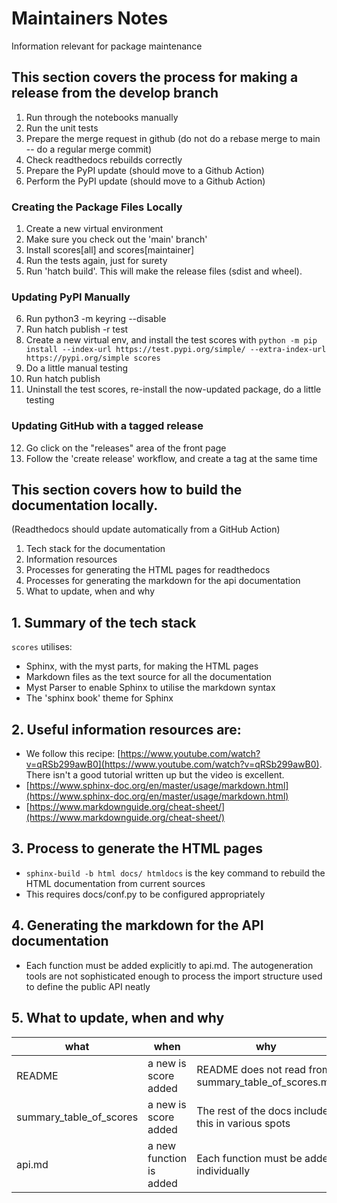 # Maintainers Notes

Information relevant for package maintenance

## This section covers the process for making a release from the develop branch

1. Run through the notebooks manually
2. Run the unit tests
3. Prepare the merge request in github (do not do a rebase merge to main -- do a regular merge commit)
4. Check readthedocs rebuilds correctly
5. Prepare the PyPI update (should move to a Github Action)
6. Perform the PyPI update (should move to a Github Action)

### Creating the Package Files Locally

1. Create a new virtual environment
2. Make sure you check out the 'main' branch'
3. Install scores[all] and scores[maintainer]
4. Run the tests again, just for surety
5. Run 'hatch build'. This will make the release files (sdist and wheel).

### Updating PyPI Manually
6. Run python3 -m keyring --disable 
7. Run hatch publish -r test
8. Create a new virtual env, and install the test scores with `python -m pip install --index-url https://test.pypi.org/simple/ --extra-index-url https://pypi.org/simple scores`
9. Do a little manual testing
10. Run hatch publish
11. Uninstall the test scores, re-install the now-updated package, do a little testing

### Updating GitHub with a tagged release
12. Go click on the "releases" area of the front page
13. Follow the 'create release' workflow, and create a tag at the same time


## This section covers how to build the documentation locally. 
(Readthedocs should update automatically from a GitHub Action)

1. Tech stack for the documentation
2. Information resources
2. Processes for generating the HTML pages for readthedocs
3. Processes for generating the markdown for the api documentation
4. What to update, when and why

## 1. Summary of the tech stack

`scores` utilises:

 - Sphinx, with the myst parts, for making the HTML pages
 - Markdown files as the text source for all the documentation
 - Myst Parser to enable Sphinx to utilise the markdown syntax
 - The 'sphinx book' theme for Sphinx

## 2. Useful information resources are:

 - We follow this recipe: [https://www.youtube.com/watch?v=qRSb299awB0](https://www.youtube.com/watch?v=qRSb299awB0). There isn't a good tutorial written up but the video is excellent.
 - [https://www.sphinx-doc.org/en/master/usage/markdown.html](https://www.sphinx-doc.org/en/master/usage/markdown.html)
 - [https://www.markdownguide.org/cheat-sheet/](https://www.markdownguide.org/cheat-sheet/)

## 3. Process to generate the HTML pages

 - `sphinx-build -b html docs/ htmldocs` is the key command to rebuild the HTML documentation from current sources
 - This requires docs/conf.py to be configured appropriately

## 4. Generating the markdown for the API documentation

 - Each function must be added explicitly to api.md. The autogeneration tools are not sophisticated enough to process
   the import structure used to define the public API neatly

## 5. What to update, when and why

|     what                 |     when                 |      why     |
| ------------             | -----------              | ------------ | 
|  README                  |  a new is score added    | README does not read from summary_table_of_scores.md
|  summary_table_of_scores |  a new is score added    | The rest of the docs includes this in various spots
|  api.md                  |  a new function is added | Each function must be added individually